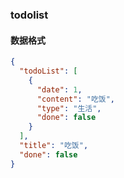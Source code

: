 ### todolist

#### 数据格式

```json
{
  "todoList": [
    {
      "date": 1,
      "content": "吃饭",
      "type": "生活",
      "done": false
    }
  ],
  "title": "吃饭",
  "done": false
}
```
